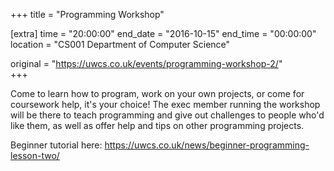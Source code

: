 +++
title = "Programming Workshop"

[extra]
time = "20:00:00"
end_date = "2016-10-15"
end_time = "00:00:00"
location = "CS001 Department of Computer Science"

original = "https://uwcs.co.uk/events/programming-workshop-2/"    
+++

Come to learn how to program, work on your own projects, or come for coursework help, it's your choice\! The exec member running the workshop will be there to teach programming and give out challenges to people who'd like them, as well as offer help and tips on other programming projects.

Beginner tutorial here: <https://uwcs.co.uk/news/beginner-programming-lesson-two/>

